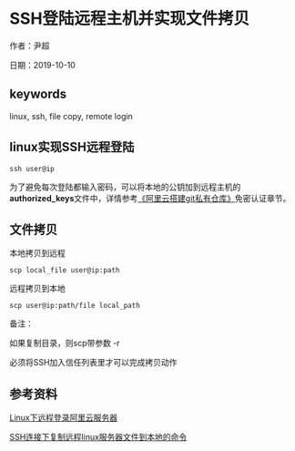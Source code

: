 # SSH登陆远程主机并实现文件拷贝

作者：尹超

日期：2019-10-10

## keywords

linux,  ssh, file copy, remote login

## linux实现SSH远程登陆

`ssh user@ip`

为了避免每次登陆都输入密码，可以将本地的公钥加到远程主机的**authorized_keys**文件中，详情参考[《阿里云搭建git私有仓库》](../env_build/阿里云搭建git私有仓库.md)免密认证章节。

## 文件拷贝

本地拷贝到远程

`scp local_file user@ip:path`

远程拷贝到本地

`scp user@ip:path/file local_path`

备注：

如果复制目录，则scp带参数 -r

必须将SSH加入信任列表里才可以完成拷贝动作

## 参考资料

[Linux下远程登录阿里云服务器](https://blog.csdn.net/shanghairuoxiao/article/details/78553513)

[SSH连接下复制远程linux服务器文件到本地的命令](https://www.cnblogs.com/zhuangliu/p/7610530.html)

